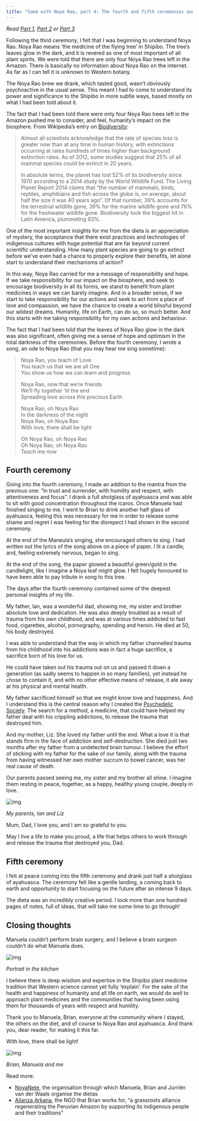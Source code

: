 ```yaml
---
title: "Samá with Noya Rao, part 4: The fourth and fifth ceremonies and closing thoughts"
---
```


*Read* [*Part 1*](https://medium.com/@stephenreid_/dieta-with-noya-rao-part-1-welcome-to-the-jungle-23bdefec1dad)*,* [*Part 2*](https://medium.com/@stephenreid_/samá-with-noya-rao-part-2-the-first-two-ceremonies-83da3bf18ab2) *or* [*Part 3*](https://medium.com/@stephenreid_/samá-with-noya-rao-part-3-the-third-ceremony-1ba07ca9c871)

Following the third ceremony, I felt that I was beginning to understand Noya Rao. Noya Rao means ‘the medicine of the flying tree’ in Shipibo. The tree’s leaves glow in the dark, and it is revered as one of most important of all plant spirits. We were told that there are only four Noya Rao trees left in the Amazon. There is basically no information about Noya Rao on the internet. As far as I can tell it is unknown to Western botany.

The Noya Rao brew we drank, which tasted good, wasn’t obviously psychoactive in the usual sense. This meant I had to come to understand its power and significance to the Shipibo in more subtle ways, based mostly on what I had been told about it.

The fact that I had been told there were only four Noya Rao trees left in the Amazon pushed me to consider, and feel, humanity’s impact on the biosphere. From Wikipedia’s entry on [Biodiversity](https://en.wikipedia.org/wiki/Biodiversity#Species_loss_rates):

> Almost all scientists acknowledge that the rate of species loss is greater now than at any time in human history, with extinctions occurring at rates hundreds of times higher than background extinction rates. As of 2012, some studies suggest that 25% of all mammal species could be extinct in 20 years.
>
> In absolute terms, the planet has lost 52% of its biodiversity since 1970 according to a 2014 study by the World Wildlife Fund. The Living Planet Report 2014 claims that “the number of mammals, birds, reptiles, amphibians and fish across the globe is, on average, about half the size it was 40 years ago”. Of that number, 39% accounts for the terrestrial wildlife gone, 39% for the marine wildlife gone and 76% for the freshwater wildlife gone. Biodiversity took the biggest hit in Latin America, plummeting 83%.

One of the most important insights for me from the dieta is an appreciation of mystery, the acceptance that there exist practices and technologies of indigenous cultures with huge potential that are far beyond current scientific understanding. How many plant species are going to go extinct before we’ve even had a chance to properly explore their benefits, let alone start to understand their mechanisms of action?

In this way, Noya Rao carried for me a message of responsibility and hope. If we take responsibility for our impact on the biosphere, and seek to encourage biodiversity in all its forms, we stand to benefit from plant medicines in ways we can barely imagine. And in a broader sense, if we start to take responsibility for our actions and seek to act from a place of love and compassion, we have the chance to create a world blissful beyond our wildest dreams. Humanity, life on Earth, can do so, so much better. And this starts with me taking responsibility for my own actions and behaviour.

The fact that I had been told that the leaves of Noya Rao glow in the dark was also significant, often giving me a sense of hope and optimism in the total darkness of the ceremonies. Before the fourth ceremony, I wrote a song, an ode to Noya Rao (that you may hear me sing sometime):

> Noya Rao, you teach of Love<br/>
> You teach us that we are all One<br/>
> You show us how we can learn and progress
>
> Noya Rao, now that we’re friends<br/>
> We’ll fly together ’til the end<br/>
> Spreading love across this precious Earth
>
> Noya Rao, oh Noya Rao<br/>
> In the darkness of the night<br/>
> Noya Rao, oh Noya Rao<br/>
> With love, there shall be light
>
> Oh Noya Rao, oh Noya Rao<br/>
> Oh Noya Rao, oh Noya Rao<br/>
> Teach me now

## Fourth ceremony

Going into the fourth ceremony, I made an addition to the mantra from the previous one: “In trust and surrender, with humility and respect, with attentiveness and focus”. I drank a full shotglass of ayahuasca and was able to sit with good concentration throughout the icaros. Once Manuela had finished singing to me, I went to Brian to drink another half glass of ayahuasca, feeling this was necessary for me in order to release some shame and regret I was feeling for the disrepect I had shown in the second ceremony.

At the end of the Maneula’s singing, she encouraged others to sing. I had written out the lyrics of the song above on a piece of paper. I lit a candle, and, feeling extremely nervous, began to sing.

At the end of the song, the paper glowed a beautiful green/gold in the candlelight, like I imagine a Noya leaf might glow. I felt hugely honoured to have been able to pay tribute in song to this tree.

The days after the fourth ceremony contained some of the deepest personal insights of my life.

My father, Ian, was a wonderful dad, showing me, my sister and brother absolute love and dedication. He was also deeply troubled as a result of trauma from his own childhood, and was at various times addicted to fast food, cigarettes, alcohol, pornography, spending and heroin. He died at 50, his body destroyed.

I was able to understand that the way in which my father channelled trauma from his childhood into his addictions was in fact a huge sacrifice, a sacrifice born of his love for us.

He could have taken out his trauma out on us and passed it down a generation (as sadly seems to happen in so many families), yet instead he chose to contain it, and with no other effective means of release, it ate away at his physical and mental health.

My father sacrificed himself so that we might know love and happiness. And I understand this is the central reason why I created the [Psychedelic Society](http://psychedelicsociety.org.uk/). The search for a method, a medicine, that could have helped my father deal with his crippling addictions, to release the trauma that destroyed him.

And my mother, Liz. She loved my father until the end. What a love it is that stands firm in the face of addiction and self-destruction. She died just two months after my father from a undetected brain tumour. I believe the effort of sticking with my father for the sake of our family, along with the trauma from having witnessed her own mother succum to bowel cancer, was her real cause of death.

Our parents passed seeing me, my sister and my brother all shine. I imagine them resting in peace, together, as a happy, healthy young couple, deeply in love.

![img](https://miro.medium.com/max/724/1*PF_TgaZmrxQId9aVL3U0kg.jpeg)

*My parents, Ian and Liz*

Mum, Dad, I love you, and I am so grateful to you.

May I live a life to make you proud, a life that helps others to work through and release the trauma that destroyed you, Dad.

## Fifth ceremony

I felt at peace coming into the fifth ceremony and drank just half a shotglass of ayahuasca. The ceremony felt like a gentle landing, a coming back to earth and opportunity to start focusing on the future after an intense 9 days.

The dieta was an incredibly creative period. I took more than one hundred pages of notes, full of ideas, that will take me some time to go through!

## Closing thoughts

Manuela couldn’t perform brain surgery, and I believe a brain surgeon couldn’t do what Manuela does.

![img](https://miro.medium.com/max/2299/1*B2UBMaSS2LJmX3f0nSNKig.jpeg)

*Portrait in the kitchen*

I believe there is deep wisdom and expertise in the Shipibo plant medicine tradition that Western science cannot yet fully ‘explain’. For the sake of the health and happiness of humanity and all life on earth, we would do well to approach plant medicines and the communities that having been using them for thousands of years with respect and humility.

Thank you to Manuela, Brian, everyone at the community where I stayed, the others on the diet, and of course to Noya Rao and ayahuasca. And thank you, dear reader, for making it this far.

With love, there shall be light!

![img](https://miro.medium.com/max/2340/1*hOpGb2jo758nQA_4q-aXqg.jpeg)

*Brian, Manuela and me*

Read more:

* [NoyaNete](http://noyanete.com/), the organisation through which Manuela, Brian and Jurriën van der Waals organise the dietas
* [Alianza Arkana](http://alianzaarkana.org/), the NGO that Brian works for, “a grassroots alliance regenerating the Peruvian Amazon by supporting its indigenous people and their traditions”